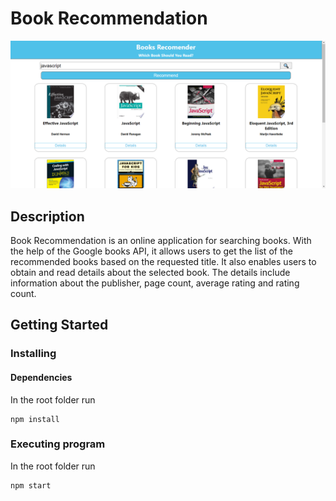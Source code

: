 # Book Recommendation

<img src="src\images\br_preview.png" alt="BR" >

## Description

Book Recommendation is an online application for searching books. With the help of the Google books API, it allows users to get the list of the recommended books based on the requested title. It also enables users to obtain and read details about the selected book. The details include information about the publisher, page count, average rating and rating count.

## Getting Started

### Installing

#### Dependencies

In the root folder run
<br>

```
npm install
```

### Executing program

In the root folder run
<br>

```
npm start
```

